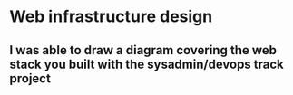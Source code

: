 # Web infrastructure design
## I was able to draw a diagram covering the web stack you built with the sysadmin/devops track project
